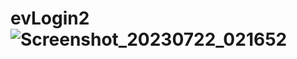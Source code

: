 # evLogin2 ![Screenshot_20230722_021652](https://github.com/Andrade2023/evLogin2/assets/127260771/bb5e6ee7-961f-4db8-b85d-0a6e426713ca)


